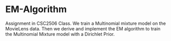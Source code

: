 # EM-Algorithm
Assignment in CSC2506 Class. We train a Multinomial mixture model on the MovieLens data. Then we derive and implement the EM algorithm to train the Multinomial Mixture model with a Dirichlet Prior.
